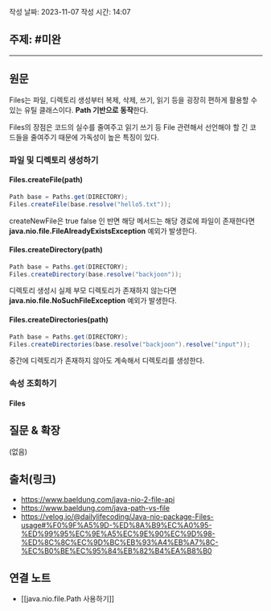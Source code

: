 작성 날짜: 2023-11-07
작성 시간: 14:07

## 주제: #미완

----
## 원문

Files는 파일, 디렉토리 생성부터 복제, 삭제, 쓰기, 읽기 등을 굉장히 편하게 활용할 수 있는 유틸 클래스이다. **Path 기반으로 동작**한다.

Files의 장점은 코드의 실수를 줄여주고 읽기 쓰기 등 File 관련해서 선언해야 할 긴 코드들을 줄여주기 때문에 가독성이 높은 특징이 있다.


### 파일 및 디렉토리 생성하기

#### Files.createFile(path)

```java
Path base = Paths.get(DIRECTORY);  
Files.createFile(base.resolve("hello5.txt"));
```

createNewFile은 true false 인 반면 해당 메서드는 해당 경로에 파일이 존재한다면 
**java.nio.file.FileAlreadyExistsException** 예외가 발생한다.

#### Files.createDirectory(path)

```java
Path base = Paths.get(DIRECTORY);  
Files.createDirectory(base.resolve("backjoon"));
```


디렉토리 생성시 실제 부모 디렉토리가 존재하지 않는다면 **java.nio.file.NoSuchFileException** 예외가 발생한다.

#### Files.createDirectories(path)

```java
Path base = Paths.get(DIRECTORY);  
Files.createDirectories(base.resolve("backjoon").resolve("input"));
```

중간에 디렉토리가 존재하지 않아도 계속해서 디렉토리를 생성한다.

### 속성 조회하기

#### Files

## 질문 & 확장

(없음)

## 출처(링크)
- https://www.baeldung.com/java-nio-2-file-api
- https://www.baeldung.com/java-path-vs-file
- https://velog.io/@dailylifecoding/Java-nio-package-Files-usage#%F0%9F%A5%9D-%ED%8A%B9%EC%A0%95-%ED%99%95%EC%9E%A5%EC%9E%90%EC%9D%98-%ED%8C%8C%EC%9D%BC%EB%93%A4%EB%A7%8C-%EC%B0%BE%EC%95%84%EB%82%B4%EA%B8%B0
## 연결 노트

- [[java.nio.file.Path 사용하기]]








